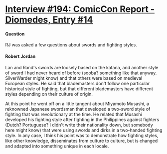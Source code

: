 # [Interview #194: ComicCon Report - Diomedes, Entry #14](https://www.theoryland.com/intvmain.php?i=194#14)

#### Question

RJ was asked a few questions about swords and fighting styles.

#### Robert Jordan

Lan and Rand's swords are loosely based on the katana, and another style of sword I had never heard of before (sooba? something like that anyway. SilverWarder might know) and that others were based on medieval European styles. He said that blademasters don't follow one particular historical style of fighting, but that different blademasters have different styles depending on their culture of origin.

At this point he went off on a little tangent about Miyamoto Musashi, a reknowned Japanese swordsman that developed a two-sword style of fighting that was revolutionary at the time. He related that Musashi developed his fighting style after fighting in the Philippines against fighters (Dutch? Portuguese? I didn't write their nationality down, but somebody here might know) that were using swords and dirks in a two-handed fighting style. In any case, I think his point was to demonstrate how fighting styles, like other knowledge, disseminates from culture to culture, but is changed and adapted into something unique in each locale.


